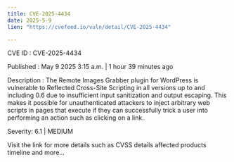 ```yaml
---
title: CVE-2025-4434
date: 2025-5-9
lien: "https://cvefeed.io/vuln/detail/CVE-2025-4434"

---
```


CVE ID : CVE-2025-4434

Published :  May 9
2025
3:15 a.m. | 1 hour
39 minutes ago

Description : The Remote Images Grabber plugin for WordPress is vulnerable to Reflected Cross-Site Scripting in all versions up to
and including
0.6 due to insufficient input sanitization and output escaping. This makes it possible for unauthenticated attackers to inject arbitrary web scripts in pages that execute if they can successfully trick a user into performing an action such as clicking on a link.

Severity: 6.1 | MEDIUM

Visit the link for more details
such as CVSS details
affected products
timeline
and more...
